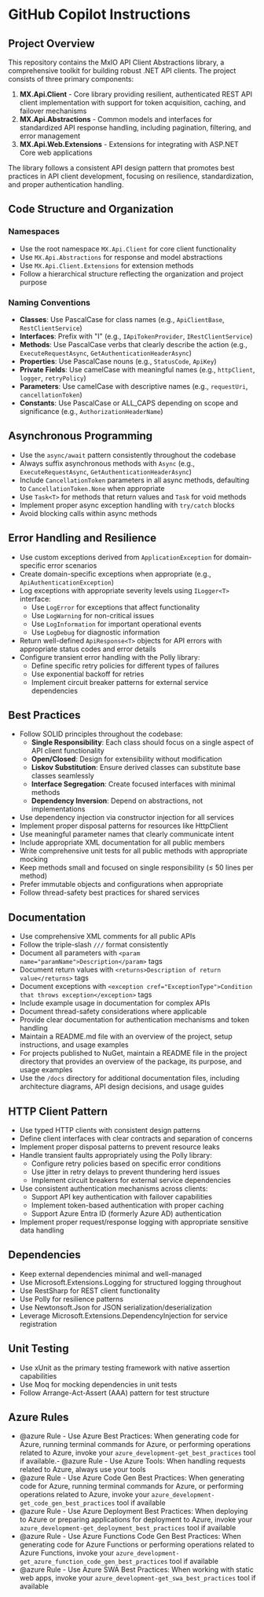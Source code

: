 # GitHub Copilot Instructions

## Project Overview

This repository contains the MxIO API Client Abstractions library, a comprehensive toolkit for building robust .NET API clients. The project consists of three primary components:

1. **MX.Api.Client** - Core library providing resilient, authenticated REST API client implementation with support for token acquisition, caching, and failover mechanisms
2. **MX.Api.Abstractions** - Common models and interfaces for standardized API response handling, including pagination, filtering, and error management
3. **MX.Api.Web.Extensions** - Extensions for integrating with ASP.NET Core web applications

The library follows a consistent API design pattern that promotes best practices in API client development, focusing on resilience, standardization, and proper authentication handling.

## Code Structure and Organization

### Namespaces
- Use the root namespace `MX.Api.Client` for core client functionality
- Use `MX.Api.Abstractions` for response and model abstractions
- Use `MX.Api.Client.Extensions` for extension methods
- Follow a hierarchical structure reflecting the organization and project purpose

### Naming Conventions

- **Classes**: Use PascalCase for class names (e.g., `ApiClientBase`, `RestClientService`)
- **Interfaces**: Prefix with "I" (e.g., `IApiTokenProvider`, `IRestClientService`)
- **Methods**: Use PascalCase verbs that clearly describe the action (e.g., `ExecuteRequestAsync`, `GetAuthenticationHeaderAsync`)
- **Properties**: Use PascalCase nouns (e.g., `StatusCode`, `ApiKey`)
- **Private Fields**: Use camelCase with meaningful names (e.g., `httpClient`, `logger`, `retryPolicy`)
- **Parameters**: Use camelCase with descriptive names (e.g., `requestUri`, `cancellationToken`)
- **Constants**: Use PascalCase or ALL_CAPS depending on scope and significance (e.g., `AuthorizationHeaderName`)

## Asynchronous Programming

- Use the `async/await` pattern consistently throughout the codebase
- Always suffix asynchronous methods with `Async` (e.g., `ExecuteRequestAsync`, `GetAuthenticationHeaderAsync`)
- Include `CancellationToken` parameters in all async methods, defaulting to `CancellationToken.None` when appropriate
- Use `Task<T>` for methods that return values and `Task` for void methods
- Implement proper async exception handling with `try/catch` blocks
- Avoid blocking calls within async methods

## Error Handling and Resilience

- Use custom exceptions derived from `ApplicationException` for domain-specific error scenarios
- Create domain-specific exceptions when appropriate (e.g., `ApiAuthenticationException`)
- Log exceptions with appropriate severity levels using `ILogger<T>` interface:
  - Use `LogError` for exceptions that affect functionality
  - Use `LogWarning` for non-critical issues
  - Use `LogInformation` for important operational events
  - Use `LogDebug` for diagnostic information
- Return well-defined `ApiResponse<T>` objects for API errors with appropriate status codes and error details
- Configure transient error handling with the Polly library:
  - Define specific retry policies for different types of failures
  - Use exponential backoff for retries
  - Implement circuit breaker patterns for external service dependencies

## Best Practices

- Follow SOLID principles throughout the codebase:
  - **Single Responsibility**: Each class should focus on a single aspect of API client functionality
  - **Open/Closed**: Design for extensibility without modification
  - **Liskov Substitution**: Ensure derived classes can substitute base classes seamlessly
  - **Interface Segregation**: Create focused interfaces with minimal methods
  - **Dependency Inversion**: Depend on abstractions, not implementations
- Use dependency injection via constructor injection for all services
- Implement proper disposal patterns for resources like HttpClient
- Use meaningful parameter names that clearly communicate intent
- Include appropriate XML documentation for all public members
- Write comprehensive unit tests for all public methods with appropriate mocking
- Keep methods small and focused on single responsibility (≤ 50 lines per method)
- Prefer immutable objects and configurations when appropriate
- Follow thread-safety best practices for shared services

## Documentation

- Use comprehensive XML comments for all public APIs
- Follow the triple-slash `///` format consistently
- Document all parameters with `<param name="paramName">Description</param>` tags
- Document return values with `<returns>Description of return value</returns>` tags
- Document exceptions with `<exception cref="ExceptionType">Condition that throws exception</exception>` tags
- Include example usage in documentation for complex APIs
- Document thread-safety considerations where applicable
- Provide clear documentation for authentication mechanisms and token handling
- Maintain a README.md file with an overview of the project, setup instructions, and usage examples
- For projects published to NuGet, maintain a README file in the project directory that provides an overview of the package, its purpose, and usage examples
- Use the `/docs` directory for additional documentation files, including architecture diagrams, API design decisions, and usage guides

## HTTP Client Pattern

- Use typed HTTP clients with consistent design patterns
- Define client interfaces with clear contracts and separation of concerns
- Implement proper disposal patterns to prevent resource leaks
- Handle transient faults appropriately using the Polly library:
  - Configure retry policies based on specific error conditions
  - Use jitter in retry delays to prevent thundering herd issues
  - Implement circuit breakers for external service dependencies
- Use consistent authentication mechanisms across clients:
  - Support API key authentication with failover capabilities
  - Implement token-based authentication with proper caching
  - Support Azure Entra ID (formerly Azure AD) authentication
- Implement proper request/response logging with appropriate sensitive data handling

## Dependencies

- Keep external dependencies minimal and well-managed
- Use Microsoft.Extensions.Logging for structured logging throughout
- Use RestSharp for REST client functionality
- Use Polly for resilience patterns
- Use Newtonsoft.Json for JSON serialization/deserialization
- Leverage Microsoft.Extensions.DependencyInjection for service registration

## Unit Testing
- Use xUnit as the primary testing framework with native assertion capabilities
- Use Moq for mocking dependencies in unit tests
- Follow Arrange-Act-Assert (AAA) pattern for test structure

## Azure Rules
- @azure Rule - Use Azure Best Practices: When generating code for Azure, running terminal commands for Azure, or performing operations related to Azure, invoke your `azure_development-get_best_practices` tool if available.- @azure Rule - Use Azure Tools: When handling requests related to Azure, always use your tools
- @azure Rule - Use Azure Code Gen Best Practices: When generating code for Azure, running terminal commands for Azure, or performing operations related to Azure, invoke your `azure_development-get_code_gen_best_practices` tool if available
- @azure Rule - Use Azure Deployment Best Practices: When deploying to Azure or preparing applications for deployment to Azure, invoke your `azure_development-get_deployment_best_practices` tool if available
- @azure Rule - Use Azure Functions Code Gen Best Practices: When generating code for Azure Functions or performing operations related to Azure Functions, invoke your `azure_development-get_azure_function_code_gen_best_practices` tool if available
- @azure Rule - Use Azure SWA Best Practices: When working with static web apps, invoke your `azure_development-get_swa_best_practices` tool if available